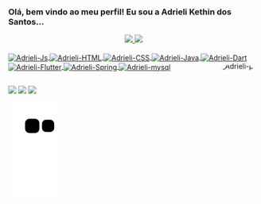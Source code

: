 ### Olá, bem vindo ao meu perfil! Eu sou a Adrieli Kethin dos Santos...

<div align="center">
  <a href="https://github.com/adrieliket">
  <img height="180em" src="https://github-readme-stats.vercel.app/api?username=adrieliket&show_icons=true&theme=midnight-purple&include_all_commits=true&count_private=true"/>
  <img height="180em" src="https://github-readme-stats.vercel.app/api/top-langs/?username=adrieliket&layout=compact&langs_count=7&theme=midnight-purple"/>
</div>

<div style="display: inline_block"><br>
  <img align="center" alt="Adrieli-Js" height="30" width="40" src="https://cdn.jsdelivr.net/gh/devicons/devicon/icons/javascript/javascript-plain.svg">
  <img align="center" alt="Adrieli-HTML" height="30" width="40" src="https://cdn.jsdelivr.net/gh/devicons/devicon/icons/html5/html5-plain.svg">
  <img align="center" alt="Adrieli-CSS" height="30" width="40" src="https://cdn.jsdelivr.net/gh/devicons/devicon/icons/css3/css3-plain.svg">
  <img align="center" alt="Adrieli-Java" height="30" width="40" src="https://cdn.jsdelivr.net/gh/devicons/devicon/icons/java/java-original.svg"/>
  <img align="center" alt="Adrieli-Dart" height="30" width="40" src="https://cdn.jsdelivr.net/gh/devicons/devicon/icons/dart/dart-original.svg" />
  <img align="center" alt="Adrieli-Flutter" height="30" width="40" src="https://cdn.jsdelivr.net/gh/devicons/devicon/icons/flutter/flutter-original.svg"/>
  <img align="center" alt="Adrieli-Spring" height="30" width="40" src="https://cdn.jsdelivr.net/gh/devicons/devicon/icons/spring/spring-original.svg" />
  <img align="center" alt="Adrieli-mysql" height="30" width="40" src="https://cdn.jsdelivr.net/gh/devicons/devicon/icons/mysql/mysql-original.svg" />                   
  <img align="right" alt="Adrieli-pic" height="150" style="border-radius:50px;" src="https://cdn.discordapp.com/attachments/1005138160868663328/1005138216782934147/download20220805123453.png" >
</div>
  
  ##
 
<div> 
  <a href="https://instagram.com/adriielik" target="_blank"><img src="https://img.shields.io/badge/-Instagram-%23E4405F?style=for-the-badge&logo=instagram&logoColor=white" target="_blank"></a>
  <a href = "mailto:adrielikethin.dossantos@gmail.com"><img src="https://img.shields.io/badge/-Gmail-%23333?style=for-the-badge&logo=gmail&logoColor=white" target="_blank"></a>
  <a href="https://www.linkedin.com/in/adrieli-kethin-santos-5a5754182" target="_blank"><img src="https://img.shields.io/badge/-LinkedIn-%230077B5?style=for-the-badge&logo=linkedin&logoColor=white" target="_blank"></a> 
 
  ![Snake animation](https://github.com/adrieliket/adrieliket/blob/output/github-contribution-grid-snake.svg)
 
</div>
